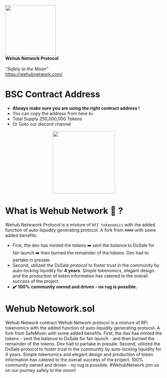    <img src="https://wehubnetwork.com/wp-content/uploads/2021/04/cropped-WeHub_Space_Logo.png" width="162" height="162">
        <br />
        <b>Wehub Network Protocol</b>
        <br />
        <br />
        <em>"Safely to the Moon"</em>
        <br />
    <a href ="https://wehubnetwork.com/" target="_blank">https://wehubnetwork.com/</a>
 </p>

# BSC Contract Address

* **Always make sure you are using the right contract address !**
* You can copy the address from here `0x`
* Total Supply 250,000,000 Tokens
* Or Goto our discord channel

<p align="center">
    <img src="https://wehubnetwork.com/wp-content/uploads/2021/04/cropped-WeHub_Space_Logo.png" width="200" height="200">
</p>


# What is Wehub Network 🌚 ?

Wehub Netwwork Protocol is a mixture of `RFI tokenomics` with the added function of auto-liquidity generating protocol. A fork from `####` with some added benefits.

* First, the dev has minted the tokens ➡️ sent the balance to DxSale for fair launch ➡️ then burned the remainder of the tokens. Dev had to partake in presale.
* Second, utilized the DxSale protocol to foster trust in the community by auto-locking liquidity for **4 years**.
Simple tokenomics, elegant design and the production of token information has catered to the overall success of the project.
* **✔️ 100% community owned and driven - no rug is possible.**

# Wehub Netowork.sol
Wehub Network contract
Wehub Network protocol is a mixture of RFI tokenomics with the added function of auto-liquidity generating protocol. A fork from SafeMoon with some added benefits.
First, the dev has minted the tokens - sent the balance to DxSale for fair launch - and then burned the remainder of the tokens. Dev had to partake in presale.
Second, utilized the DxSale protocol to foster trust in the community by auto-locking liquidity for 4 years.
Simple tokenomics and elegant design and production of token information has catered to the overall success of the project.
100% community owned and driven - no rug is possible. 
#WehubNetwork join us on our journey safely to the moon!
